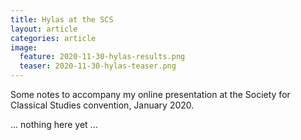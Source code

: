 ```yaml
---
title: Hylas at the SCS
layout: article
categories: article
image:
  feature: 2020-11-30-hylas-results.png
  teaser: 2020-11-30-hylas-teaser.png
---
```

Some notes to accompany my online presentation at the Society for Classical Studies
convention, January 2020.

... nothing here yet ...
